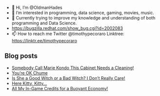 - 👋 Hi, I’m @OldmanHades
- 👀 I’m interested in programming, data science, gaming, movies, music.
- 🌱 Currently trying to improve my knowledge and understanding of both programming and Data Science.
- https://bugzilla.redhat.com/show_bug.cgi?id=2002083
- 📫 How to reach me Twitter @timothypecoraro
Linktree: https://linktr.ee/timothypecoraro

## Blog posts
<!-- BLOG-POST-LIST:START -->
- [Somebody Call Marie Kondo This Cabinet Needs a Cleaning!](https://medium.com/@timothypecoraro/somebody-call-marie-kondo-this-cabinet-needs-a-cleaning-7566379f3258?source=rss-5097f5c9b801------2)
- [You’re OK Chume](https://medium.com/@timothypecoraro/youre-ok-chume-b3acba4773f1?source=rss-5097f5c9b801------2)
- [Is She a Good Witch or a Bad Witch? I Don’t Really Care!](https://medium.com/@timothypecoraro/is-she-a-good-witch-or-a-bad-witch-i-dont-really-care-4ba2c4135515?source=rss-5097f5c9b801------2)
- [Here Kitty, Kitty…](https://medium.com/@timothypecoraro/here-kitty-kitty-43e2925463d2?source=rss-5097f5c9b801------2)
- [All My In-Game Credits for a Buoyant Economy!](https://medium.com/@timothypecoraro/all-my-in-game-credits-for-a-buoyant-economy-548f05b2c48c?source=rss-5097f5c9b801------2)
<!-- BLOG-POST-LIST:END -->
